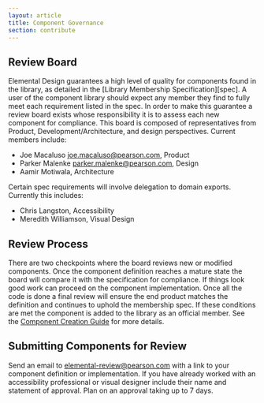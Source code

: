 ```yaml
---
layout: article
title: Component Governance
section: contribute
---
```


## Review Board
Elemental Design guarantees a high level of quality for components found in the library, as detailed in the [Library Membership Specification][spec]. A user of the component library should expect any member they find to fully meet each requirement listed in the spec. In order to make this guarantee a review board exists whose responsibility it is to assess each new component for compliance. This board is composed of representatives from Product, Development/Architecture, and design perspectives. Current members include:

- Joe Macaluso <joe.macaluso@pearson.com>, Product
- Parker Malenke <parker.malenke@pearson.com>, Design
- Aamir Motiwala, Architecture

Certain spec requirements will involve delegation to domain exports. Currently this includes:

- Chris Langston, Accessibility
- Meredith Williamson, Visual Design

## Review Process
There are two checkpoints where the board reviews new or modified components. Once the component definition reaches a mature state the board will compare it with the specification for compliance. If things look good work can proceed on the component implementation. Once all the code is done a final review will ensure the end product matches the definition and continues to uphold the membership spec. If these conditions are met the component is added to the library as an official member. See the [Component Creation Guide][creation-guide] for more details.

## Submitting Components for Review
Send an email to <elemental-review@pearson.com> with a link to your component definition or implementation. If you have already worked with an accessibility professional or visual designer include their name and statement of approval. Plan on an approval taking up to 7 days.

[creation-guide]: {{site.baseurl}}/component-creation-guide

